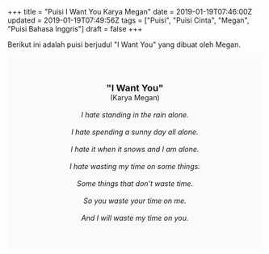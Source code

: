 +++
title = "Puisi I Want You Karya Megan"
date = 2019-01-19T07:46:00Z
updated = 2019-01-19T07:49:56Z
tags = ["Puisi", "Puisi Cinta", "Megan", "Puisi Bahasa Inggris"]
draft = false
+++

<div dir="ltr" style="text-align: left;" trbidi="on"><div style="text-align: justify;">Berikut ini adalah puisi berjudul "I Want You" yang dibuat oleh Megan.</div><br /><div style="background: #FAFAFA; font-size: 14px; height: auto; margin: 0 auto; padding: 50px; text-align: center; width: auto;"><span style="font-size: 18px;"><b>"I Want You"</b></span><br />(Karya Megan) <br /><br /><i>I hate standing in the rain alone.<br /><br />I hate spending a sunny day all alone.<br /><br />I hate it when it snows and I am alone.<br /><br />I hate wasting my time on some things.<br /><br />Some things that don’t waste time.<br /><br />So you waste your time on me.<br /><br />And I will waste my time on you.</i> </div></div>
